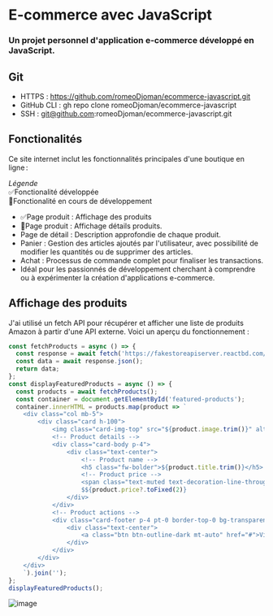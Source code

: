 # E-commerce avec JavaScript
### Un projet personnel d'application e-commerce développé en JavaScript. 

## Git 
- HTTPS : https://github.com/romeoDjoman/ecommerce-javascript.git
- GitHub CLI : gh repo clone romeoDjoman/ecommerce-javascript
- SSH : git@github.com:romeoDjoman/ecommerce-javascript.git

## Fonctionalités 
Ce site internet inclut les fonctionnalités principales d'une boutique en ligne :

_Légende_ <br>
✅Fonctionalité développée <br> 
🔄Fonctionalité en cours de développement

- ✅Page produit : Affichage des produits
- 🔄Page produit : Affichage détails produits.
- Page de détail : Description approfondie de chaque produit.
- Panier : Gestion des articles ajoutés par l'utilisateur, avec possibilité de modifier les quantités ou de supprimer des articles.
- Achat : Processus de commande complet pour finaliser les transactions.
- Idéal pour les passionnés de développement cherchant à comprendre ou à expérimenter la création d'applications e-commerce.

## Affichage des produits 
J'ai utilisé un fetch API pour récupérer et afficher une liste de produits Amazon à partir d'une API externe. Voici un aperçu du fonctionnement :
```javascript
const fetchProducts = async () => {
  const response = await fetch('https://fakestoreapiserver.reactbd.com/amazonproducts');
  const data = await response.json();
  return data;
};
const displayFeaturedProducts = async () => {
  const products = await fetchProducts();
  const container = document.getElementById('featured-products');
  container.innerHTML = products.map(product => `
    <div class="col mb-5">
        <div class="card h-100">
            <img class="card-img-top" src="${product.image.trim()}" alt="${product.title.trim()}" />
            <!-- Product details -->
            <div class="card-body p-4">
                <div class="text-center">
                    <!-- Product name -->
                    <h5 class="fw-bolder">${product.title.trim()}</h5>
                    <!-- Product price -->
                    <span class="text-muted text-decoration-line-through">$${product.oldPrice?.toFixed(2)}</span>
                    $${product.price?.toFixed(2)}
                </div>
            </div>
            <!-- Product actions -->
            <div class="card-footer p-4 pt-0 border-top-0 bg-transparent">
                <div class="text-center">
                    <a class="btn btn-outline-dark mt-auto" href="#">View options</a>
                </div>
            </div>
        </div>
    </div>
    `).join('');
};
displayFeaturedProducts(); 

```


![image](https://github.com/user-attachments/assets/d6d56338-2036-44b7-b74c-0e95200e7a34)


